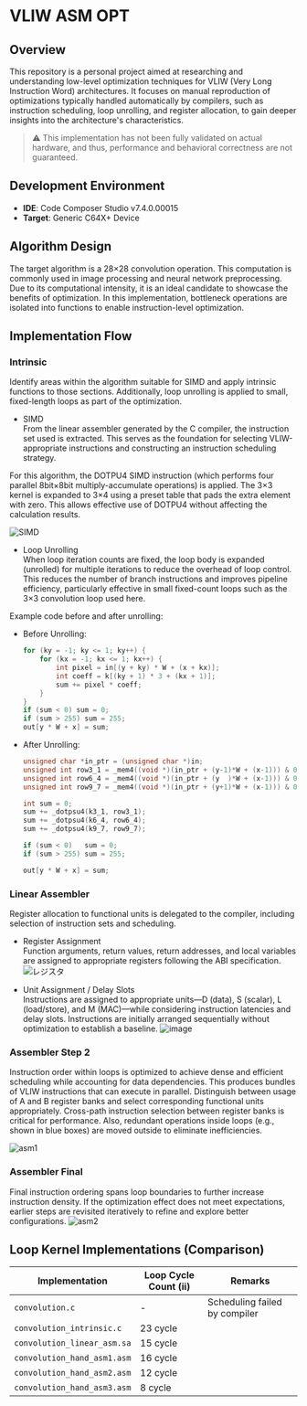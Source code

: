 # VLIW ASM OPT



## Overview

This repository is a personal project aimed at researching and understanding low-level optimization techniques for VLIW (Very Long Instruction Word) architectures. It focuses on manual reproduction of optimizations typically handled automatically by compilers, such as instruction scheduling, loop unrolling, and register allocation, to gain deeper insights into the architecture's characteristics.
> ⚠️ This implementation has not been fully validated on actual hardware, and thus, performance and behavioral correctness are not guaranteed.


## Development Environment

- **IDE**: Code Composer Studio v7.4.0.00015  
- **Target**: Generic C64X+ Device  



## Algorithm Design
The target algorithm is a 28×28 convolution operation. This computation is commonly used in image processing and neural network preprocessing. Due to its computational intensity, it is an ideal candidate to showcase the benefits of optimization. In this implementation, bottleneck operations are isolated into functions to enable instruction-level optimization.

## Implementation Flow

### Intrinsic 

Identify areas within the algorithm suitable for SIMD and apply intrinsic functions to those sections. Additionally, loop unrolling is applied to small, fixed-length loops as part of the optimization.




- SIMD<br>
    From the linear assembler generated by the C compiler, the instruction set used is extracted. This serves as the foundation for selecting VLIW-appropriate instructions and constructing an instruction scheduling strategy.

For this algorithm, the DOTPU4 SIMD instruction (which performs four parallel 8bit×8bit multiply-accumulate operations) is applied. The 3×3 kernel is expanded to 3×4 using a preset table that pads the extra element with zero. This allows effective use of DOTPU4 without affecting the calculation results.

![SIMD](https://github.com/user-attachments/assets/63149fca-079e-4926-a85e-2bb8c858632e)


- Loop Unrolling<br>
    When loop iteration counts are fixed, the loop body is expanded (unrolled) for multiple iterations to reduce the overhead of loop control. This reduces the number of branch instructions and improves pipeline efficiency, particularly effective in small fixed-count loops such as the 3×3 convolution loop used here.

Example code before and after unrolling:


  - Before Unrolling:
    ```c
    for (ky = -1; ky <= 1; ky++) {
        for (kx = -1; kx <= 1; kx++) {
            int pixel = in[(y + ky) * W + (x + kx)];
            int coeff = k[(ky + 1) * 3 + (kx + 1)];
            sum += pixel * coeff;
        }
    }
    if (sum < 0) sum = 0;
    if (sum > 255) sum = 255;
    out[y * W + x] = sum;
    ```

  - After Unrolling:
    
    ```c
    unsigned char *in_ptr = (unsigned char *)in;
    unsigned int row3_1 = _mem4((void *)(in_ptr + (y-1)*W + (x-1))) & 0xFFFFFF;
    unsigned int row6_4 = _mem4((void *)(in_ptr + (y  )*W + (x-1))) & 0xFFFFFF;
    unsigned int row9_7 = _mem4((void *)(in_ptr + (y+1)*W + (x-1))) & 0xFFFFFF;

    int sum = 0;
    sum += _dotpsu4(k3_1, row3_1);
    sum += _dotpsu4(k6_4, row6_4);
    sum += _dotpsu4(k9_7, row9_7);

    if (sum < 0)   sum = 0;
    if (sum > 255) sum = 255;

    out[y * W + x] = sum;
    ```




### Linear Assembler
Register allocation to functional units is delegated to the compiler, including selection of instruction sets and scheduling.

- Register Assignment<br>
    Function arguments, return values, return addresses, and local variables are assigned to appropriate registers following the ABI specification.
    ![レジスタ](https://github.com/user-attachments/assets/c2f9b3a0-5838-4c07-b363-d40d4d56bbc7)

- Unit Assignment / Delay Slots<br>
    Instructions are assigned to appropriate units—D (data), S (scalar), L (load/store), and M (MAC)—while considering instruction latencies and delay slots. Instructions are initially arranged sequentially without optimization to establish a baseline.
![image](https://github.com/user-attachments/assets/f6a0a5b1-a5d6-45b9-adc3-633430141587)


### Assembler Step 2
Instruction order within loops is optimized to achieve dense and efficient scheduling while accounting for data dependencies. This produces bundles of VLIW instructions that can execute in parallel.
Distinguish between usage of A and B register banks and select corresponding functional units appropriately. Cross-path instruction selection between register banks is critical for performance. Also, redundant operations inside loops (e.g., shown in blue boxes) are moved outside to eliminate inefficiencies.

![asm1](https://github.com/user-attachments/assets/2656deb7-3d2e-4b55-a12d-205e9cc87363)


### Assembler Final

Final instruction ordering spans loop boundaries to further increase instruction density. If the optimization effect does not meet expectations, earlier steps are revisited iteratively to refine and explore better configurations.
![asm2](https://github.com/user-attachments/assets/bb87cc15-1b4d-4b3d-be28-731a0cca22f7)



## Loop Kernel Implementations (Comparison)

| Implementation | Loop Cycle Count (ii)                      | Remarks |
|--------|------------------------------|------|
| `convolution.c`   | - | Scheduling failed by compiler |
| `convolution_intrinsic.c` | 23 cycle | |
| `convolution_linear_asm.sa`| 15 cycle  |  |
| `convolution_hand_asm1.asm`    | 16 cycle  |  |
| `convolution_hand_asm2.asm`    | 12 cycle  |  |
| `convolution_hand_asm3.asm`    | 8 cycle |



